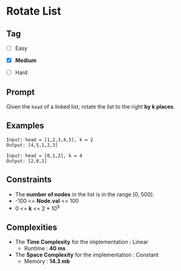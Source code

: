 # Rotate List
## Tag
- [ ] Easy  
- [x] **Medium** 
- [ ] Hard  
  

## Prompt
Given the `head` of a linked list, rotate the list to the right **by k places**.   
  
## Examples


```
Input: head = [1,2,3,4,5], k = 2
Output: [4,5,1,2,3]
```


```
Input: head = [0,1,2], k = 4
Output: [2,0,1]
```
  
## Constraints
* The **number of nodes** in the list is in the range [0, 500].
* -100 <= **Node.val** <= 100
* 0 <= **k** <= 2 * 10<sup>9</sup>
  
## Complexities
* The **Time Complexity** for the implementation : Linear
  * Runtime : **40 ms**  
* The **Space Complexity** for the implementation : Constant
  * Memory : **14.3 mb**